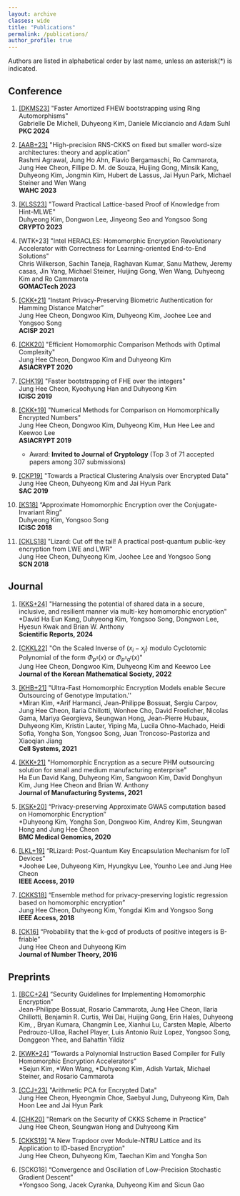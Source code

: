 ```yaml
---
layout: archive
classes: wide
title: "Publications"
permalink: /publications/
author_profile: true
---
```

Authors are listed in alphabetical order by last name, unless an asterisk(\*) is indicated.


## Conference

1. [[DKMS23]](https://eprint.iacr.org/2023/112.pdf) "Faster Amortized FHEW bootstrapping using Ring Automorphisms"  
Gabrielle De Micheli, Duhyeong Kim, Daniele Micciancio and Adam Suhl    
**PKC 2024**

1. [[AAB+23]](https://eprint.iacr.org/2023/1462.pdf) "High-precision RNS-CKKS on fixed but smaller word-size architectures: theory and application"  
Rashmi Agrawal, Jung Ho Ahn, Flavio Bergamaschi, Ro Cammarota, Jung Hee Cheon, Fillipe D. M. de Souza, Huijing Gong, Minsik Kang, Duhyeong Kim, Jongmin Kim, Hubert de Lassus, Jai Hyun Park, Michael Steiner and Wen Wang      
**WAHC 2023**

1. [[KLSS23]](https://eprint.iacr.org/2023/623.pdf) "Toward Practical Lattice-based Proof of Knowledge from Hint-MLWE"  
Duhyeong Kim, Dongwon Lee, Jinyeong Seo and Yongsoo Song    
**CRYPTO 2023**

1. [WTK+23] "Intel  HERACLES: Homomorphic Encryption Revolutionary Accelerator with Correctness for Learning-oriented End-to-End Solutions"        
Chris Wilkerson, Sachin Taneja, Raghavan Kumar, Sanu Mathew, Jeremy casas, Jin Yang, Michael Steiner, Huijing Gong, Wen Wang, Duhyeong Kim and Ro Cammarota    
**GOMACTech 2023**

1. [[CKK+21]](https://eprint.iacr.org/2018/1214.pdf) “Instant Privacy-Preserving Biometric Authentication for Hamming Distance Matcher”  
Jung Hee Cheon, Dongwoo Kim, Duhyeong Kim, Joohee Lee and Yongsoo Song  
**ACISP 2021**

1. [[CKK20]](https://eprint.iacr.org/2019/1234.pdf) "Efficient Homomorphic Comparison Methods with Optimal Complexity"  
Jung Hee Cheon, Dongwoo Kim and Duhyeong Kim  
**ASIACRYPT 2020**

1. [[CHK19]](https://link.springer.com/chapter/10.1007%2F978-3-030-40921-0_15) "Faster  bootstrapping  of  FHE  over  the integers"  
Jung Hee Cheon, Kyoohyung Han and Duhyeong Kim  
**ICISC 2019**

1. [[CKK+19]](https://link.springer.com/chapter/10.1007/978-3-030-34621-8_15) "Numerical Methods for Comparison on Homomorphically Encrypted Numbers"  
Jung Hee Cheon, Dongwoo Kim, Duhyeong Kim, Hun Hee Lee and Keewoo Lee  
**ASIACRYPT 2019**
	* Award: **Invited to Journal of Cryptology** (Top 3 of 71 accepted papers among 307 submissions)

1. [[CKP19]](https://link.springer.com/chapter/10.1007/978-3-030-38471-5_10) "Towards a Practical Clustering Analysis over Encrypted Data"  
Jung Hee Cheon, Duhyeong Kim and Jai Hyun Park  
**SAC 2019**

1. [[KS18]](https://link.springer.com/chapter/10.1007/978-3-030-12146-4_6) “Approximate Homomorphic Encryption over the Conjugate-Invariant  Ring”  
Duhyeong Kim, Yongsoo Song  
**ICISC 2018**

1. [[CKLS18]](https://link.springer.com/chapter/10.1007/978-3-319-98113-0_9) "Lizard: Cut off the tail! A practical post-quantum public-key encryption from LWE and LWR"  
Jung Hee Cheon, Duhyeong Kim, Joohee Lee and Yongsoo Song  
**SCN 2018**


## Journal

1. [[KKS+24]](https://www.nature.com/articles/s41598-024-63393-1) "Harnessing the potential of shared data in a secure, inclusive, and resilient manner via multi-key homomorphic encryption"  
\*David Ha Eun Kang, Duhyeong Kim, Yongsoo Song, Dongwon Lee, Hyesun Kwak and Brian W. Anthony  
**Scientific Reports, 2024**

1.  [[CKKL22]](https://koreascience.kr/article/JAKO202213341887567.pdf) "On the Scaled Inverse of $(x_i - x_j)$ modulo Cyclotomic Polynomial of the form $\Phi_{p^s}(x)$ or $\Phi_{p^sq^t}(x)$"  
Jung Hee Cheon, Dongwoo Kim, Duhyeong Kim and Keewoo Lee   
**Journal of the Korean Mathematical Society, 2022**

1. [[KHB+21]](https://www.sciencedirect.com/science/article/pii/S240547122100288X) "Ultra-Fast Homomorphic Encryption Models enable Secure Outsourcing of Genotype Imputation.''  
\*Miran Kim, \*Arif Harmanci, Jean-Philippe Bossuat, Sergiu Carpov, Jung Hee Cheon, Ilaria Chillotti, Wonhee Cho, David Froelicher, Nicolas Gama, Mariya Georgieva, Seungwan Hong, Jean-Pierre Hubaux, Duhyeong Kim, Kristin Lauter, Yiping Ma, Lucila Ohno-Machado, Heidi Sofia, Yongha Son, Yongsoo Song, Juan Troncoso-Pastoriza and Xiaoqian Jiang    
**Cell Systems, 2021**

1. [[KKK+21]](https://www.sciencedirect.com/science/article/pii/S0278612521001254?dgcid=coauthor) "Homomorphic Encryption as a secure PHM outsourcing solution for small and medium manufacturing enterprise"  
Ha Eun David Kang, Duhyeong Kim, Sangwoon Kim, David Donghyun Kim, Jung Hee Cheon and Brian W. Anthony  
**Journal of Manufacturing Systems, 2021**

1. [[KSK+20]](https://bmcmedgenomics.biomedcentral.com/articles/10.1186/s12920-020-0722-1#citeas) “Privacy-preserving Approximate GWAS computation based on Homomorphic Encryption”  
\*Duhyeong Kim, Yongha Son, Dongwoo Kim, Andrey Kim, Seungwan Hong and Jung Hee Cheon  
**BMC Medical Genomics, 2020**

1. [[LKL+19]](https://ieeexplore.ieee.org/document/8555993) “RLizard:  Post-Quantum Key Encapsulation Mechanism for IoT Devices”  
\*Joohee Lee, Duhyeong Kim, Hyungkyu Lee, Younho Lee and Jung Hee Cheon  
**IEEE Access, 2019**

1. [[CKKS18]](https://ieeexplore.ieee.org/document/8444365) “Ensemble method for privacy-preserving logistic regression based on homomorphic encryption”  
Jung Hee Cheon, Duhyeong Kim, Yongdai Kim and Yongsoo Song  
**IEEE Access, 2018**

1. [[CK16]](https://www.sciencedirect.com/science/article/pii/S0022314X16300919)  “Probability that the k-gcd of products of positive integers is B-friable”  
Jung Hee Cheon and Duhyeong Kim  
**Journal of Number Theory, 2016**


## Preprints

<!---
1. [[KHB+20]](https://www.biorxiv.org/content/10.1101/2020.07.02.183459v2.full.pdf) "Ultra-Fast Homomorphic Encryption Models enable Secure Outsourcing of Genotype Imputation"
\*Miran Kim, \*Arif Harmanci, Jean-Philippe Bossuat, Sergiu Carpov, Jung Hee Cheon, Ilaria Chillotti, Wonhee Cho, David Froelicher, Nicolas Gama, Mariya Georgieva, Seungwan Hong, Jean-Pierre Hubaux, Duhyeong Kim, Kristin Lauter, Yiping Ma, Lucila Ohno-Machado, Heidi Sofia, Yongha Son, Yongsoo Song, Juan Troncoso-Pastoriza and Xiaoqian Jiang

1. [[MKMS23]](https://eprint.iacr.org/2023/112) "Faster Amortized FHEW bootstrapping using Ring Automorphisms"  
Gabrielle De Micheli, Duhyeong Kim, Daniele Micciancio and Adam Suhl

1. [[KKS+23]](https://www.researchsquare.com/article/rs-3552389/v1) "Share to Gain: Collaborative Learning with Dynamic Membership via Multi-Key Homomorphic Encryption"  
\*David Ha Eun Kang, Duhyeong Kim, Yongsoo Song, Dongwon Lee, Hyesun Kwak and Brian Anthony 
--->

1. [[BCC+24]](https://eprint.iacr.org/2024/463.pdf) “Security Guidelines for Implementing Homomorphic Encryption”  
Jean-Philippe Bossuat, Rosario Cammarota, Jung Hee Cheon, Ilaria Chillotti, Benjamin R. Curtis, Wei Dai, Huijing Gong, Erin Hales, Duhyeong Kim, , Bryan Kumara, Changmin Lee, Xianhui Lu, Carsten Maple, Alberto Pedrouzo-Ulloa, Rachel Player, Luis Antonio Ruiz Lopez, Yongsoo Song, Donggeon Yhee, and Bahattin Yildiz     

1. [[KWK+24]](https://eprint.iacr.org/2024/707.pdf) “Towards a Polynomial Instruction Based Compiler for Fully Homomorphic Encryption Accelerators”  
\*Sejun Kim, \*Wen Wang, \*Duhyeong Kim, Adish Vartak, Michael Steiner, and Rosario Cammarota   

1. [[CCJ+23]](https://eprint.iacr.org/2023/1544.pdf) "Arithmetic PCA for Encrypted Data"  
Jung Hee Cheon, Hyeongmin Choe, Saebyul Jung, Duhyeong Kim, Dah Hoon Lee and Jai Hyun Park 

1. [[CHK20]](https://eprint.iacr.org/2020/1581.pdf) "Remark on the Security of CKKS Scheme in Practice"     
Jung Hee Cheon, Seungwan Hong and Duhyeong Kim 

1. [[CKKS19]](https://eprint.iacr.org/2019/1468.pdf) "A New Trapdoor over Module-NTRU Lattice and its Application to ID-based Encryption"  
Jung Hee Cheon, Duhyeong Kim, Taechan Kim and Yongha Son 

1. [SCKG18] “Convergence  and Oscillation of Low-Precision Stochastic Gradient Descent”  
\*Yongsoo Song, Jacek Cyranka, Duhyeong Kim and Sicun Gao 




